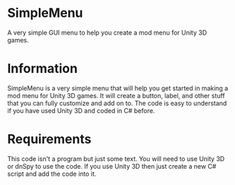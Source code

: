 # SimpleMenu
A very simple GUI menu to help you create a mod menu for Unity 3D games.

# Information
SimpleMenu is a very simple menu that will help you get started in making a mod menu for Unity 3D games. It will create a button, label, and other stuff that you can fully customize and add on to. The code is easy to understand if you have used Unity 3D and coded in C# before.

# Requirements
This code isn't a program but just some text. You will need to use Unity 3D or dnSpy to use the code. If you use Unity 3D then just create a new C# script and add the code into it.
